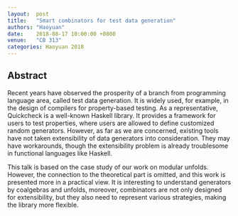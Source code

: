 ```yaml
---
layout:  post
title:   "Smart combinators for test data generation"
authors: "Haoyuan"
date:    2018-08-17 10:00:00 +0800
venue:   "CB 313"
categories: Haoyuan 2018
---
```

## Abstract
Recent years have observed the prosperity of a branch from programming
language area, called test data generation. It is widely used, for
example, in the design of compilers for property-based testing. As a
representative, Quickcheck is a well-known Haskell library. It
provides a framework for users to test properties, where users are
allowed to define customized random generators. However, as far as we
are concerned, existing tools have not taken extensibility of data
generators into consideration. They may have workarounds, though the
extensibility problem is already troublesome in functional languages
like Haskell.

This talk is based on the case study of our work on modular unfolds.
However, the connection to the theoretical part is omitted, and this
work is presented more in a practical view. It is interesting to
understand generators by coalgebras and unfolds, moreover, combinators
are not only designed for extensibility, but they also need to
represent various strategies, making the library more flexible.
